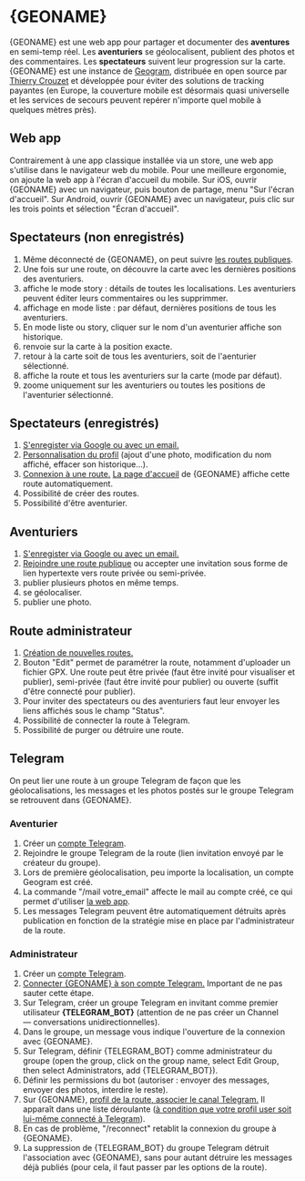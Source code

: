 # {GEONAME}

{GEONAME} est une web app pour partager et documenter des **aventures** en semi-temp réel.
Les **aventuriers** se géolocalisent, publient des photos et des commentaires.
Les **spectateurs** suivent leur progression sur la carte.
{GEONAME} est une instance de [Geogram](https://github.com/tcrouzet/geogram), distribuée en open source par [Thierry Crouzet](https://tcrouzet.com/) et développée pour éviter des solutions de tracking payantes (en Europe, la couverture mobile est désormais quasi universelle et les services de secours peuvent repérer n'importe quel mobile à quelques mètres près).  

## Web app

Contrairement à une app classique installée via un store, une web app s'utilise dans le navigateur web du mobile. Pour une meilleure ergonomie, on ajoute la web app à l'écran d'accueil du mobile. Sur iOS, ouvrir {GEONAME} avec un navigateur, puis bouton de partage, menu "Sur l'écran d'accueil". Sur Android, ouvrir {GEONAME} avec un navigateur, puis clic sur les trois points et sélection "Écran d'accueil".

## Spectateurs (non enregistrés)

1. Même déconnecté de {GEONAME}, on peut suivre [les routes publiques](/routes).
1. Une fois sur une route, on découvre la carte avec les dernières positions des aventuriers.
1. <i class="fas fa-book"></i> affiche le mode story : détails de toutes les localisations. Les aventuriers peuvent éditer leurs commentaires ou les supprimmer.
1. <i class="fas fa-list"></i> affichage en mode liste : par défaut, dernières positions de tous les aventuriers.
1. En mode liste ou story, cliquer sur le nom d'un aventurier affiche son historique.
1. <i class="fas fa-map-marker-alt"></i> renvoie sur la carte à la position exacte.
1. <i class="fas fa-map"></i> retour à la carte soit de tous les aventuriers, soit de l'aenturier sélectionné.
1. <i class="fas fa-expand-arrows-alt"></i> affiche la route et tous les aventuriers sur la carte (mode par défaut).
1. <i class="fas fa-compress"></i> zoome uniquement sur les aventuriers ou toutes les positions de l'aventurier sélectionné.

## Spectateurs (enregistrés)

1. [S'enregister via Google ou avec un email.](/login)
1. [Personnalisation du profil](/user) (ajout d'une photo, modification du nom affiché, effacer son historique…).
1. [Connexion à une route.](/routes) [La page d'accueil](/) de {GEONAME} affiche cette route automatiquement.
1. Possibilité de créer des routes.
1. Possibilité d'être aventurier.

## Aventuriers

1. [S'enregister via Google ou avec un email.](/login)
2. [Rejoindre une route publique](/routes) ou accepter une invitation sous forme de lien hypertexte vers route privée ou semi-privée.
1. <i class="fas fa-images"></i> publier plusieurs photos en même temps.
1. <i class="fas fa-map-marker-alt"></i> se géolocaliser.
1. <i class="fas fa-camera"></i> publier une photo.

## Route administrateur

1. [Création de nouvelles routes.](/routes)
1. Bouton "Edit" permet de paramétrer la route, notamment d'uploader un fichier GPX. Une route peut être privée (faut être invité pour visualiser et publier), semi-privée (faut être invité pour publier) ou ouverte (suffit d'être connecté pour publier).
1. Pour inviter des spectateurs ou des aventuriers faut leur envoyer les liens affichés sous le champ "Status".
1. Possibilité de connecter la route à Telegram.
1. Possibilité de purger ou détruire une route.

## Telegram

On peut lier une route à un groupe Telegram de façon que les géolocalisations, les messages et les photos postés sur le groupe Telegram se retrouvent dans {GEONAME}.

### Aventurier

1. Créer un [compte Telegram](https://telegram.org/apps).
1. Rejoindre le groupe Telegram de la route (lien invitation envoyé par le créateur du groupe).
1. Lors de première géolocalisation, peu importe la localisation, un compte Geogram est créé.
1. La commande "/mail votre_email" affecte le mail au compte créé, ce qui permet d'utiliser [la web app](/).
1. Les messages Telegram peuvent être automatiquement détruits après publication en fonction de la stratégie mise en place par l'administrateur de la route.

### Administrateur

1. Créer un [compte Telegram](https://telegram.org/apps).
1. [Connecter {GEONAME} à son compte Telegram.](/user) Important de ne pas sauter cette étape.
1. Sur Telegram, créer un groupe Telegram en invitant comme premier utilisateur **{TELEGRAM_BOT}** (attention de ne pas créer un Channel — conversations unidirectionnelles).
1. Dans le groupe, un message vous indique l'ouverture de la connexion avec {GEONAME}.
1. Sur Telegram, définir {TELEGRAM_BOT} comme administrateur du groupe (open the group, click on the group name, select Edit Group, then select Administrators, add {TELEGRAM_BOT}).
1. Définir les permissions du bot (autoriser : envoyer des messages, envoyer des photos, interdire le reste).
1. Sur {GEONAME}, [profil de la route, associer le canal Telegram.](/route) Il apparaît dans une liste déroulante ([à condition que votre profil user soit lui-même connecté à Telegram](/user)).
1. En cas de problème, "/reconnect" retablit la connexion du groupe à {GEONAME}.
1. La suppression de {TELEGRAM_BOT} du groupe Telegram détruit l'association avec {GEONAME}, sans pour autant détruire les messages déjà publiés (pour cela, il faut passer par les options de la route).
